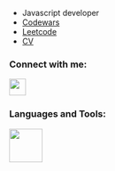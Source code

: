 
- Javascript developer
- <a href="https://www.codewars.com/users/KarpivOleksandr">Codewars</a>
- <a href="https://leetcode.com/SashaZ4A4/">Leetcode</a>
- <a href="https://scott-kinzer.github.io/about-me.pdf">CV</a>


### Connect with me:

<p align="left">
  <a href="https://www.linkedin.com/in/oleksandr-karpiv-086553210">
    <img height="30px" src="https://skillicons.dev/icons?i=linkedin" />
  </a>
</p>

### Languages and Tools:

<p align="left">
    <img height="60px" src="https://skillicons.dev/icons?i=js,html,css,nodejs,docker,express,firebase,git,gitlab,jest,jquery,linux,mysql,nestjs,nextjs,postgres,postman,react,rust,ts,xd,prisma&perline=11" />
</p>


[linkedin]: https://www.linkedin.com/in/oleksandr-karpiv-086553210
